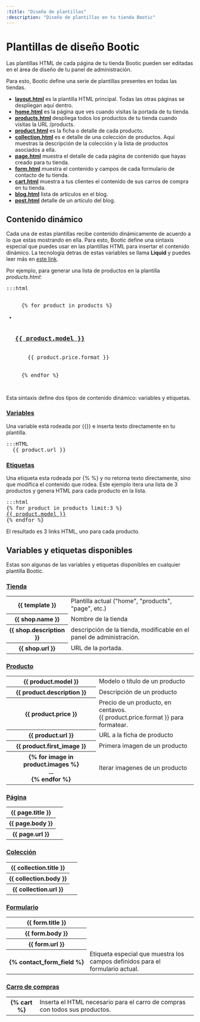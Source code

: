```yaml
---
:title: "Diseño de plantillas"
:description: "Diseño de plantillas en tu tienda Bootic"
---
```

# Plantillas de diseño Bootic

Las plantillas HTML de cada página de tu tienda Bootic pueden ser editadas en el área de diseño de tu panel de administración.

Para esto, Bootic define una serie de plantillas presentes en todas las tiendas.

* [**layout.html**](/es/themes/layout) es la plantilla HTML principal. Todas las otras páginas se despliegan aquí dentro.
* [**home.html**](/es/themes/home) es la página que ves cuando visitas la portada de tu tienda.
* [**products.html**](/es/themes/products) despliega todos los productos de tu tienda cuando visitas la URL /products.
* [**product.html**](/es/themes/product) es la ficha o detalle de cada producto. 
* [**collection.html**](/es/themes/collection) es e detalle de una colección de productos. Aquí muestras la descripción de la colección y la lista de productos asociados a ella.
* [**page.html**](/es/themes/page) muestra el detalle de cada página de contenido que hayas creado para tu tienda.
* [**form.html**](/es/themes/form) muestra el contenido y campos de cada formulario de contacto de tu tienda.
* [**cart.html**](/es/themes/cart) muestra a tus clientes el contenido de sus carros de compra en tu tienda.
* [**blog.html**](/es/themes/blog) lista de artículos en el blog.
* [**post.html**](/es/themes/blog) detalle de un artículo del blog.

## Contenido dinámico

Cada una de estas plantillas recibe contenido dinámicamente de acuerdo a lo que estas mostrando en ella. Para esto, Bootic define una sintaxis especial que puedes usar en las plantillas HTML para insertar el contenido dinámico. La tecnología detras de estas variables se llama **Liquid** y puedes leer más en [este link](http://www.liquidmarkup.org/).

Por ejemplo, para generar una lista de productos en la plantilla *products.html*:

<pre>:::html
<ul id="products">
  {% for product in products %}
  <li class="product">
    <h3><a href="{{product.url}}">{{ product.model }}</a></h3>
    <span class="price">{{ product.price.format }}</span>
  </li>
  {% endfor %}
</ul>
</pre>

Esta sintaxis define dos tipos de contenido dinámico: variables y etiquetas.
  
### [Variables](#variables)

<div class="section" id="variables">  
Una variable está rodeada por {{}} e inserta texto directamente en tu plantilla.

<pre>:::HTML
  {{ product.url }}
</pre>
</div>

### [Etiquetas](#etiquetas)

<div class="section" id="variables">
Una etiqueta esta rodeada por {% %} y no retorna texto directamente, sino que modifica el contenido que rodea. Este ejemplo itera una lista de 3 productos y genera HTML para cada producto en la lista.

<pre>:::html
{% for product in products limit:3 %}
<a href="{{product.url}}">{{ product.model }}</a>
{% endfor %}
</pre>

El resultado es 3 links HTML, uno para cada producto.
</div>

## Variables y etiquetas disponibles

Estas son algunas de las variables y etiquetas disponibles en cualquier plantilla Bootic.

### [Tienda](#tienda)

<table class="list section" cellpadding="0" cellspacing="0" id="tienda">
  <tr>
    <th>{{ template }}</th>
    <td>Plantilla actual ("home", "products", "page", etc.)</td>
  </tr>
  <tr>
    <th>{{ shop.name }}</th>
    <td>Nombre de la tienda</td>
  </tr>
  <tr>
    <th>{{ shop.description }}</th>
    <td>descripción de la tienda, modificable en el panel de administración.</td>
  </tr>
  <tr>
    <th>{{ shop.url }}</th>
    <td>URL de la portada.</td>
  </tr>
</table>

### [Producto](#producto)

<table class="list section" cellpadding="0" cellspacing="0" id="producto">
  <tr>
    <th>{{ product.model }}</th>
    <td>Modelo o título de un producto</td>
  </tr>
  <tr>
    <th>{{ product.description }}</th>
    <td>Descripción de un producto</td>
  </tr>
  <tr>
    <th>{{ product.price }}</th>
    <td>Precio de un producto, en centavos.</br>{{ product.price.format }} para formatear.</td>
  </tr>
  <tr>
    <th>{{ product.url }}</th>
    <td>URL a la ficha de producto</td>
  </tr>
  <tr>
    <th>{{ product.first_image }}</th>
    <td>Primera imagen de un producto</td>
  </tr>
  <tr>
    <th>{% for image in product.images %}</br>...</br>{% endfor %}</th>
    <td>Iterar imagenes de un producto</td>
  </tr>
</table>

### [Página](#pagina)

<table class="list section" cellpadding="0" cellspacing="0" id="pagina">
  <tr>
    <th>{{ page.title }}</th>
    <td>&nbsp;</td>
  </tr>
  <tr>
    <th>{{ page.body }}</th>
    <td>&nbsp;</td>
  </tr>
  <tr>
    <th>{{ page.url }}</th>
    <td>&nbsp;</td>
  </tr>
  
</table>

### [Colección](#coleccion)

<table class="list section" cellpadding="0" cellspacing="0" id="coleccion">
  <tr>
    <th>{{ collection.title }}</th>
    <td>&nbsp;</td>
  </tr>
  <tr>
    <th>{{ collection.body }}</th>
    <td>&nbsp;</td>
  </tr>
  <tr>
    <th>{{ collection.url }}</th>
    <td>&nbsp;</td>
  </tr>
  
</table>

### [Formulario](#form)

<table class="list section" cellpadding="0" cellspacing="0" id="form">
  <tr>
    <th>{{ form.title }}</th>
    <td>&nbsp;</td>
  </tr>
  <tr>
    <th>{{ form.body }}</th>
    <td>&nbsp;</td>
  </tr>
  <tr>
    <th>{{ form.url }}</th>
    <td>&nbsp;</td>
  </tr>
  <tr>
    <th>{%&nbsp;contact_form_field&nbsp;%}</th>
    <td>Etiqueta especial que muestra los campos definidos para el formulario actual.</td>
  </tr>
  
</table>

### [Carro de compras](#cart)

<table class="list section" cellpadding="0" cellspacing="0" id="cart">
  <tr>
    <th>{% cart %}</th>
    <td>Inserta el HTML necesario para el carro de compras con todos sus productos.</td>
  </tr>
  
</table>
